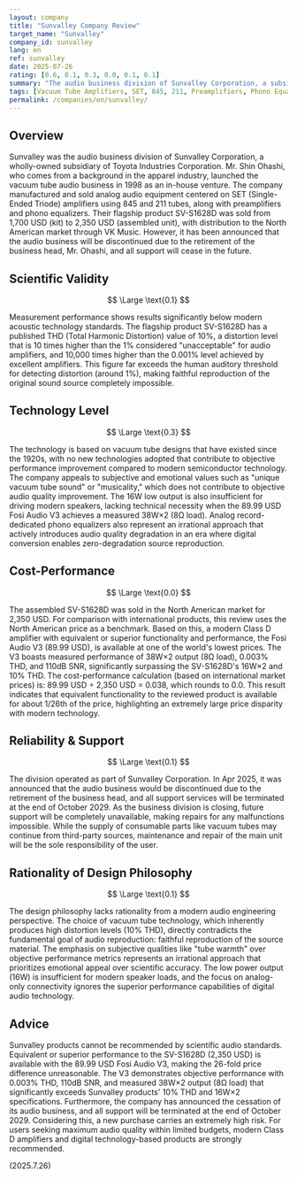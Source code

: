 ```yaml
---
layout: company
title: "Sunvalley Company Review"
target_name: "Sunvalley"
company_id: sunvalley
lang: en
ref: sunvalley
date: 2025-07-26
rating: [0.6, 0.1, 0.3, 0.0, 0.1, 0.1]
summary: "The audio business division of Sunvalley Corporation, a subsidiary of Toyota Industries Corporation. By scientific audio standards, its performance is significantly inferior to modern technology, with extremely low cost-performance. The company has announced the cessation of its audio business."
tags: [Vacuum Tube Amplifiers, SET, 845, 211, Preamplifiers, Phono Equalizers]
permalink: /companies/en/sunvalley/
---
```


## Overview

Sunvalley was the audio business division of Sunvalley Corporation, a wholly-owned subsidiary of Toyota Industries Corporation. Mr. Shin Ohashi, who comes from a background in the apparel industry, launched the vacuum tube audio business in 1998 as an in-house venture. The company manufactured and sold analog audio equipment centered on SET (Single-Ended Triode) amplifiers using 845 and 211 tubes, along with preamplifiers and phono equalizers. Their flagship product SV-S1628D was sold from 1,700 USD (kit) to 2,350 USD (assembled unit), with distribution to the North American market through VK Music. However, it has been announced that the audio business will be discontinued due to the retirement of the business head, Mr. Ohashi, and all support will cease in the future.

## Scientific Validity

$$ \Large \text{0.1} $$

Measurement performance shows results significantly below modern acoustic technology standards. The flagship product SV-S1628D has a published THD (Total Harmonic Distortion) value of 10%, a distortion level that is 10 times higher than the 1% considered "unacceptable" for audio amplifiers, and 10,000 times higher than the 0.001% level achieved by excellent amplifiers. This figure far exceeds the human auditory threshold for detecting distortion (around 1%), making faithful reproduction of the original sound source completely impossible.

## Technology Level

$$ \Large \text{0.3} $$

The technology is based on vacuum tube designs that have existed since the 1920s, with no new technologies adopted that contribute to objective performance improvement compared to modern semiconductor technology. The company appeals to subjective and emotional values such as "unique vacuum tube sound" or "musicality," which does not contribute to objective audio quality improvement. The 16W low output is also insufficient for driving modern speakers, lacking technical necessity when the 89.99 USD Fosi Audio V3 achieves a measured 38W×2 (8Ω load). Analog record-dedicated phono equalizers also represent an irrational approach that actively introduces audio quality degradation in an era where digital conversion enables zero-degradation source reproduction.

## Cost-Performance

$$ \Large \text{0.0} $$

The assembled SV-S1628D was sold in the North American market for 2,350 USD. For comparison with international products, this review uses the North American price as a benchmark. Based on this, a modern Class D amplifier with equivalent or superior functionality and performance, the Fosi Audio V3 (89.99 USD), is available at one of the world's lowest prices. The V3 boasts measured performance of 38W×2 output (8Ω load), 0.003% THD, and 110dB SNR, significantly surpassing the SV-S1628D's 16W×2 and 10% THD. The cost-performance calculation (based on international market prices) is: 89.99 USD ÷ 2,350 USD = 0.038, which rounds to 0.0. This result indicates that equivalent functionality to the reviewed product is available for about 1/26th of the price, highlighting an extremely large price disparity with modern technology.

## Reliability & Support

$$ \Large \text{0.1} $$

The division operated as part of Sunvalley Corporation. In Apr 2025, it was announced that the audio business would be discontinued due to the retirement of the business head, and all support services will be terminated at the end of October 2029. As the business division is closing, future support will be completely unavailable, making repairs for any malfunctions impossible. While the supply of consumable parts like vacuum tubes may continue from third-party sources, maintenance and repair of the main unit will be the sole responsibility of the user.

## Rationality of Design Philosophy

$$ \Large \text{0.1} $$

The design philosophy lacks rationality from a modern audio engineering perspective. The choice of vacuum tube technology, which inherently produces high distortion levels (10% THD), directly contradicts the fundamental goal of audio reproduction: faithful reproduction of the source material. The emphasis on subjective qualities like "tube warmth" over objective performance metrics represents an irrational approach that prioritizes emotional appeal over scientific accuracy. The low power output (16W) is insufficient for modern speaker loads, and the focus on analog-only connectivity ignores the superior performance capabilities of digital audio technology.

## Advice

Sunvalley products cannot be recommended by scientific audio standards. Equivalent or superior performance to the SV-S1628D (2,350 USD) is available with the 89.99 USD Fosi Audio V3, making the 26-fold price difference unreasonable. The V3 demonstrates objective performance with 0.003% THD, 110dB SNR, and measured 38W×2 output (8Ω load) that significantly exceeds Sunvalley products' 10% THD and 16W×2 specifications. Furthermore, the company has announced the cessation of its audio business, and all support will be terminated at the end of October 2029. Considering this, a new purchase carries an extremely high risk. For users seeking maximum audio quality within limited budgets, modern Class D amplifiers and digital technology-based products are strongly recommended.

(2025.7.26)
